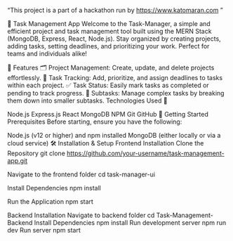 “This project is a part of a hackathon run by https://www.katomaran.com ”

📝 Task Management App
Welcome to the Task-Manager, a simple and efficient project and task management tool built using the MERN Stack (MongoDB, Express, React, Node.js). Stay organized by creating projects, adding tasks, setting deadlines, and prioritizing your work. Perfect for teams and individuals alike!

🌟 Features
🗂️ Project Management: Create, update, and delete projects effortlessly.
📝 Task Tracking: Add, prioritize, and assign deadlines to tasks within each project.
✅ Task Status: Easily mark tasks as completed or pending to track progress.
🔄 Subtasks: Manage complex tasks by breaking them down into smaller subtasks.
Technologies Used 🚀

Node.js Express.js React MongoDB NPM Git GitHub
🚀 Getting Started
Prerequisites
Before starting, ensure you have the following:

Node.js (v12 or higher) and npm installed
MongoDB (either locally or via a cloud service)
🛠️ Installation & Setup
Frontend Installation
Clone the Repository
git clone https://github.com/your-username/task-management-app.git

Navigate to the frontend folder
cd task-manager-ui

Install Dependencies
npm install

Run the Application
npm start

Backend Installation
Navigate to backend folder cd Task-Management-Backend
Install Dependencies npm install
Run development server npm run dev
Run server npm start
